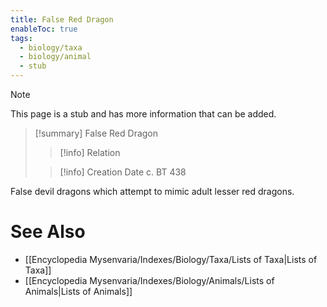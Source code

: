 ```yaml
---
title: False Red Dragon
enableToc: true
tags:
  - biology/taxa
  - biology/animal
  - stub
---
```


> [!note]
> This page is a stub and has more information that can be added.

> [!summary] False Red Dragon
> > [!info] Relation
>
> > [!info] Creation Date
> > c. BT 438

False devil dragons which attempt to mimic adult lesser red dragons.

# See Also
- [[Encyclopedia Mysenvaria/Indexes/Biology/Taxa/Lists of Taxa|Lists of Taxa]]
- [[Encyclopedia Mysenvaria/Indexes/Biology/Animals/Lists of Animals|Lists of Animals]]
